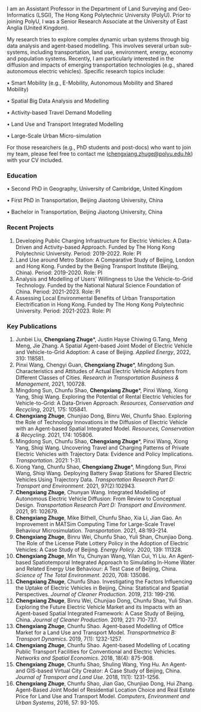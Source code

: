 
I am an Assistant Professor in the Department of Land Surveying and Geo-Informatics (LSGI), The Hong Kong Polytechnic University (PolyU). Prior to joining PolyU, I was a Senior Research Associate at the University of East Anglia (United Kingdom).

My research tries to explore complex dynamic urban systems through big data analysis and agent-based modelling. This involves several urban sub-systems, including transportation, land use, environment, energy, economy and population systems. Recently, I am particularly interested in the diffusion and impacts of emerging transportation technologies (e.g., shared autonomous electric vehicles). Specific research topics include: 

•	Smart Mobility (e.g., E-Mobility, Autonomous Mobility and Shared Mobility) 

•	Spatial Big Data Analysis and Modelling

•	Activity-based Travel Demand Modelling

•	Land Use and Transport Integrated Modelling

•	Large-Scale Urban Micro-simulation 

For those researchers (e.g., PhD students and post-docs) who want to join my team, please feel free to contact me (chengxiang.zhuge@polyu.edu.hk) with your CV included. 


### Education
•	Second PhD in Geography, University of Cambridge, United Kingdom

•	First PhD in Transportation, Beijing Jiaotong University, China

•	Bachelor in Transportation, Beijing Jiaotong University, China


### Recent Projects
1.	Developing Public Charging Infrastructure for Electric Vehicles: A Data-Driven and Activity-based Approach. Funded by The Hong Kong Polytechnic University. Period: 2019-2022. Role: PI
2.	Land Use around Metro Station: A Comparative Study of Beijing, London and Hong Kong. Funded by the Beijing Transport Institute (Beijing, China). Period: 2019-2020. Role: PI
3.	Analysis and Modelling of Users’ Willingness to Use the Vehicle-to-Grid Technology. Funded by the National Natural Science Foundation of China. Period: 2021-2023. Role: PI
4.	Assessing Local Environmental Benefits of Urban Transportation Electrification in Hong Kong. Funded by The Hong Kong Polytechnic University. Period: 2021-2023. Role: PI



### Key Publications
1.	Junbei Liu, **Chengxiang Zhuge***, Justin Hayse Chiwing G.Tang, Meng Meng, Jie Zhang. A Spatial Agent-based Joint Model of Electric Vehicle and Vehicle-to-Grid Adoption: A case of Beijing. _Applied Energy_, 2022, 310: 118581.
2.	Pinxi Wang, Chengyi Guan, **Chengxiang Zhuge***, Mingdong Sun. Characteristics and Attitudes of Actual Electric Vehicle Adopters from Different Classes of Cities. _Research in Transportation Business & Management_, 2021, 100728.
3.	Mingdong Sun, Chunfu Shao, **Chengxiang Zhuge***, Pinxi Wang, Xiong Yang, Shiqi Wang. Exploring the Potential of Rental Electric Vehicles for Vehicle-to-Grid: A Data-Driven Approach. _Resources, Conservation and Recycling_, 2021, 175: 105841.
4.	**Chengxiang Zhuge**, Chunjiao Dong, Binru Wei, Chunfu Shao. Exploring the Role of Technology Innovations in the Diffusion of Electric Vehicle with an Agent-based Spatial Integrated Model. _Resources, Conservation & Recycling_. 2021, 174: 105806.
5.	Mingdong Sun, Chunfu Shao, **Chengxiang Zhuge***, Pinxi Wang, Xiong Yang, Shiqi Wang. Uncovering Travel and Charging Patterns of Private Electric Vehicles with Trajectory Data: Evidence and Policy Implications. _Transportation_. 2021: 1-31.
6.	Xiong Yang, Chunfu Shao, **Chengxiang Zhuge***, Mingdong Sun, Pinxi Wang, Shiqi Wang. Deploying Battery Swap Stations for Shared Electric Vehicles Using Trajectory Data. _Transportation Research Part D: Transport and Environment_. 2021, 97(2):102943. 
7.	**Chengxiang Zhuge**, Chunyan Wang. Integrated Modelling of Autonomous Electric Vehicle Diffusion: From Review to Conceptual Design. _Transportation Research Part D: Transport and Environment_. 2021, 91: 102679.
8.	**Chengxiang Zhuge**, Mike Bithell, Chunfu Shao, Xia Li, Jian Gao. An Improvement in MATSim Computing Time for Large-Scale Travel Behaviour Microsimulation. _Transportation_. 2021, 48:193–214.
9.	**Chengxiang Zhuge**, Binru Wei, Chunfu Shao, Yuli Shan, Chunjiao Dong. The Role of the License Plate Lottery Policy in the Adoption of Electric Vehicles: A Case Study of Beijing. _Energy Policy_. 2020, 139: 111328.
10.	**Chengxiang Zhuge**, Min Yu, Chunyan Wang, Yilan Cui, Yi Liu. An Agent-based Spatiotemporal Integrated Approach to Simulating In-Home Water and Related Energy Use Behaviour: A Test Case of Beijing, China. _Science of The Total Environment_. 2020, 708: 135086. 
11.	**Chengxiang Zhuge**, Chunfu Shao. Investigating the Factors Influencing the Uptake of Electric Vehicles in Beijing, China: Statistical and Spatial Perspectives. _Journal of Cleaner Production_. 2019, 213: 199-216. 
12.	**Chengxiang Zhuge**, Binru Wei, Chunjiao Dong, Chunfu Shao, Yuli Shan. Exploring the Future Electric Vehicle Market and its Impacts with an Agent-based Spatial Integrated Framework: A Case Study of Beijing, China. _Journal of Cleaner Production_. 2019, 221: 710-737. 
13.	**Chengxiang Zhuge**, Chunfu Shao. Agent-based Modelling of Office Market for a Land Use and Transport Model. _Transportmetrica B: Transport Dynamics_. 2019, 7(1): 1232-1257. 
14.	**Chengxiang Zhuge**, Chunfu Shao. Agent-based Modelling of Locating Public Transport Facilities for Conventional and Electric Vehicles. _Networks and Spatial Economics_. 2018, 18(4): 875-908. 
15.	**Chengxiang Zhuge**, Chunfu Shao, Shuling Wang, Ying Hu. An Agent- and GIS-based Virtual City Creator: A Case Study of Beijing, China. _Journal of Transport and Land Use_. 2018, 11(1): 1231-1256. 
16.	**Chengxiang Zhuge**, Chunfu Shao, Jian Gao, Chunjiao Dong, Hui Zhang. Agent-Based Joint Model of Residential Location Choice and Real Estate Price for Land Use and Transport Model. _Computers, Environment and Urban Systems_, 2016, 57: 93-105. 
 

 

 







